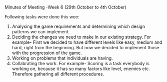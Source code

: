 Minutes of Meeting -Week 6 (29th October to 4th October)

Following tasks were done this wee:

1. Analysing the game requirements and determining which design patterns we can implement.
2. Deciding the changes we need to make in our existing strategy. For example- First we decided to have different levels like easy, 
medium and hard, right from the beginning. But now we decided to implement those with the progression of the game.
3. Working on problems that individuals are having.
4. Collabrating the work. For example- Scoring is a task everybody is working on, because it has so many factors like level, enemies etc. Therefore gathering all different procedures.

